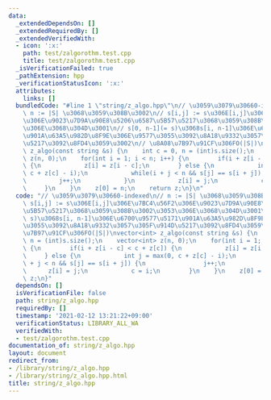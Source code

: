 ```yaml
---
data:
  _extendedDependsOn: []
  _extendedRequiredBy: []
  _extendedVerifiedWith:
  - icon: ':x:'
    path: test/zalgorothm.test.cpp
    title: test/zalgorothm.test.cpp
  _isVerificationFailed: true
  _pathExtension: hpp
  _verificationStatusIcon: ':x:'
  attributes:
    links: []
  bundledCode: "#line 1 \"string/z_algo.hpp\"\n// \u3059\u3079\u30660-indexed\n//\
    \ n := |S| \u3068\u3059\u308B\u3002\n// s[i,j] := s\u306E[i,j]\u306E\u7BC4\u56F2\
    \u306E\u9023\u7D9A\u90E8\u5206\u6587\u5B57\u5217\u3068\u3059\u308B\u3002\u3053\
    \u306E\u3068\u304D\u3001\n// s[0, n-1](= s)\u3068s[i, n-1]\u306E\u6700\u9577\u5171\
    \u901A\u63A5\u982D\u8F9E\u306E\u9577\u3055\u3092\u8A18\u9332\u3057\u305F\u914D\
    \u5217\u3092\u8FD4\u3059\u3002\n// \u8A08\u7B97\u91CF\u306FO(|S|)\nvector<int>\
    \ z_algo(const string &s) {\n    int c = 0, n = (int)s.size();\n    vector<int>\
    \ z(n, 0);\n    for(int i = 1; i < n; i++) {\n        if(i + z[i - c] < c + z[c])\
    \ {\n            z[i] = z[i - c];\n        } else {\n            int j = max(0,\
    \ c + z[c] - i);\n            while(i + j < n && s[j] == s[i + j]) {\n       \
    \         j++;\n            }\n            z[i] = j;\n            c = i;\n   \
    \     }\n    }\n    z[0] = n;\n    return z;\n}\n"
  code: "// \u3059\u3079\u30660-indexed\n// n := |S| \u3068\u3059\u308B\u3002\n//\
    \ s[i,j] := s\u306E[i,j]\u306E\u7BC4\u56F2\u306E\u9023\u7D9A\u90E8\u5206\u6587\
    \u5B57\u5217\u3068\u3059\u308B\u3002\u3053\u306E\u3068\u304D\u3001\n// s[0, n-1](=\
    \ s)\u3068s[i, n-1]\u306E\u6700\u9577\u5171\u901A\u63A5\u982D\u8F9E\u306E\u9577\
    \u3055\u3092\u8A18\u9332\u3057\u305F\u914D\u5217\u3092\u8FD4\u3059\u3002\n// \u8A08\
    \u7B97\u91CF\u306FO(|S|)\nvector<int> z_algo(const string &s) {\n    int c = 0,\
    \ n = (int)s.size();\n    vector<int> z(n, 0);\n    for(int i = 1; i < n; i++)\
    \ {\n        if(i + z[i - c] < c + z[c]) {\n            z[i] = z[i - c];\n   \
    \     } else {\n            int j = max(0, c + z[c] - i);\n            while(i\
    \ + j < n && s[j] == s[i + j]) {\n                j++;\n            }\n      \
    \      z[i] = j;\n            c = i;\n        }\n    }\n    z[0] = n;\n    return\
    \ z;\n}"
  dependsOn: []
  isVerificationFile: false
  path: string/z_algo.hpp
  requiredBy: []
  timestamp: '2021-02-12 13:21:22+09:00'
  verificationStatus: LIBRARY_ALL_WA
  verifiedWith:
  - test/zalgorothm.test.cpp
documentation_of: string/z_algo.hpp
layout: document
redirect_from:
- /library/string/z_algo.hpp
- /library/string/z_algo.hpp.html
title: string/z_algo.hpp
---
```

